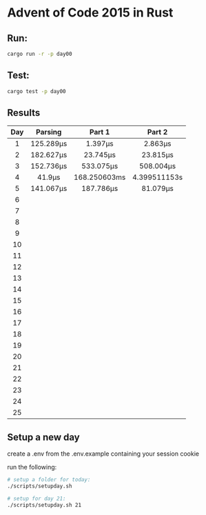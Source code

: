 # Advent of Code 2015 in Rust

## Run:

```bash
cargo run -r -p day00
```

## Test:

```bash
cargo test -p day00
```

## Results

|  Day  |  Parsing  |    Part 1    |    Part 2    |
| :---: | :-------: | :----------: | :----------: |
|   1   | 125.289µs |   1.397µs    |   2.863µs    |
|   2   | 182.627µs |   23.745µs   |   23.815µs   |
|   3   | 152.736µs |  533.075µs   |  508.004µs   |
|   4   |  41.9µs   | 168.250603ms | 4.399511153s |
|   5   | 141.067µs |  187.786µs   |   81.079µs   |
|   6   |           |              |              |
|   7   |           |              |              |
|   8   |           |              |              |
|   9   |           |              |              |
|  10   |           |              |              |
|  11   |           |              |              |
|  12   |           |              |              |
|  13   |           |              |              |
|  14   |           |              |              |
|  15   |           |              |              |
|  16   |           |              |              |
|  17   |           |              |              |
|  18   |           |              |              |
|  19   |           |              |              |
|  20   |           |              |              |
|  21   |           |              |              |
|  22   |           |              |              |
|  23   |           |              |              |
|  24   |           |              |              |
|  25   |           |              |              |

## Setup a new day

create a .env from the .env.example containing your session cookie

run the following:

```bash
# setup a folder for today:
./scripts/setupday.sh

# setup for day 21:
./scripts/setupday.sh 21
```